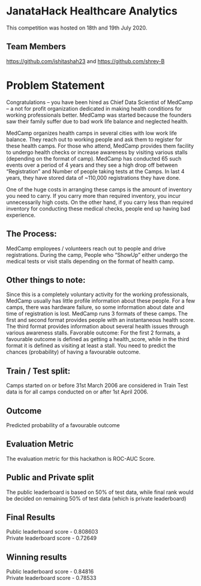 # JanataHack Healthcare Analytics

This competition was hosted on 18th and 19th July 2020.   

## Team Members
https://github.com/ishitashah23 and 
https://github.com/shrey-B

# Problem Statement 

Congratulations – you have been hired as Chief Data Scientist of MedCamp – a not for profit organization dedicated in making health conditions for working professionals better. MedCamp was started because the founders saw their family suffer due to bad work life balance and neglected health. 

MedCamp organizes health camps in several cities with low work life balance. They reach out to working people and ask them to register for these health camps. For those who attend, MedCamp provides them facility to undergo health checks or increase awareness by visiting various stalls (depending on the format of camp). MedCamp has conducted 65 such events over a period of 4 years and they see a high drop off between “Registration” and Number of people taking tests at the Camps. In last 4 years, they have stored data of ~110,000 registrations they have done.

One of the huge costs in arranging these camps is the amount of inventory you need to carry. If you carry more than required inventory, you incur unnecessarily high costs. On the other hand, if you carry less than required inventory for conducting these medical checks, people end up having bad experience.

## The Process:
MedCamp employees / volunteers reach out to people and drive registrations.
During the camp, People who “ShowUp” either undergo the medical tests or visit stalls depending on the format of health camp.

## Other things to note:
Since this is a completely voluntary activity for the working professionals, MedCamp usually has little profile information about these people.
For a few camps, there was hardware failure, so some information about date and time of registration is lost.
MedCamp runs 3 formats of these camps. The first and second format provides people with an instantaneous health score. The third format provides information about several health issues through various awareness stalls.
Favorable outcome:
For the first 2 formats, a favourable outcome is defined as getting a health_score, while in the third format it is defined as visiting at least a stall.
You need to predict the chances (probability) of having a favourable outcome.

## Train / Test split:
Camps started on or before 31st March 2006 are considered in Train
Test data is for all camps conducted on or after 1st April 2006.

## Outcome
Predicted probability of a favourable outcome

## Evaluation Metric
The evaluation metric for this hackathon is ROC-AUC Score.

## Public and Private split
The public leaderboard is based on 50% of test data, while final rank would be decided on remaining 50% of test data (which is private leaderboard)

## Final Results
Public leaderboard score - 0.808603 </br>
Private leaderboard score - 0.72649

## Winning results 
Public leaderboard score - 0.84816 </br>
Private leaderboard score - 0.78533

